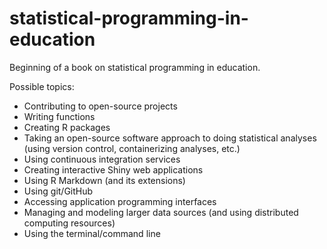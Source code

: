 # statistical-programming-in-education

Beginning of a book on statistical programming in education. 

Possible topics:

- Contributing to open-source projects
- Writing functions 
- Creating R packages
- Taking an open-source software approach to doing statistical analyses (using version control, containerizing analyses, etc.)
- Using continuous integration services
- Creating interactive Shiny web applications
- Using R Markdown (and its extensions)
- Using git/GitHub
- Accessing application programming interfaces
- Managing and modeling larger data sources (and using distributed computing resources)
- Using the terminal/command line
